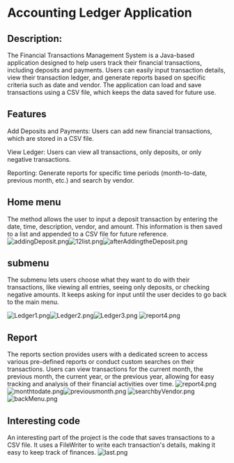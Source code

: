 # Accounting Ledger Application

## Description: 
The Financial Transactions Management System is a Java-based application designed to help users track their financial transactions, 
including deposits and payments. Users can easily input transaction details, view their transaction ledger, and generate reports 
based on specific criteria such as date and vendor. The application can load and save transactions using a CSV file, which keeps 
the data saved for future use.

## Features
Add Deposits and Payments: Users can add new financial transactions, which are stored in a CSV file.

View Ledger: Users can view all transactions, only deposits, or only negative transactions.

Reporting: Generate reports for specific time periods (month-to-date, previous month, etc.) and search by vendor.

## Home menu
The  method allows the user to input a deposit transaction by entering the date, time, description,
vendor, and amount. This information is then saved to a list and appended to a CSV file for future reference.
![addingDeposit.png](photos%2FaddingDeposit.png)![12list.png](photos%2F12list.png)![afterAddingtheDeposit.png](photos%2FafterAddingtheDeposit.png)


## submenu
The submenu lets users choose what they want to do with their transactions, like viewing all entries, seeing only deposits,
or checking negative amounts. It keeps asking for input until the user decides to go back to the main menu.

![Ledger1.png](photos%2FLedger1.png)![Ledger2.png](photos%2FLedger2.png)![Ledger3.png](photos%2FLedger3.png)
![report4.png](photos%2Freport4.png)

## Report
The reports section provides users with a dedicated screen to access various pre-defined reports or conduct 
custom searches on their transactions. Users can view transactions for the current month, the previous month, 
the current year, or the previous year, allowing for easy tracking and analysis of their financial activities over time.
![report4.png](photos%2Freport4.png) ![monthtodate.png](photos%2Fmonthtodate.png)![previousmonth.png](photos%2Fpreviousmonth.png)
![searchbyVendor.png](photos%2FsearchbyVendor.png)![backMenu.png](photos%2FbackMenu.png)

## Interesting code
An interesting part of the project is the code that saves transactions to a CSV file. It uses a FileWriter to write
each transaction's details, making it easy to keep track of finances.
![last.png](photos%2Flast.png)
